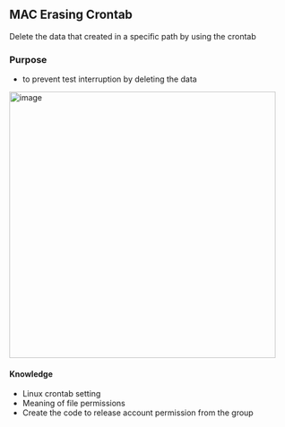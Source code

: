 
## MAC Erasing Crontab
Delete the data that created in a specific path by using the crontab

### Purpose
- to prevent test interruption by deleting the data

<img width="475" alt="image" src="https://github.com/JeonHR/MAC_crontab/assets/140233882/7247478b-61d6-4b48-a8a5-80a5d73c831c">


#### Knowledge
- Linux crontab setting
- Meaning of file permissions
- Create the code to release account permission from the group
